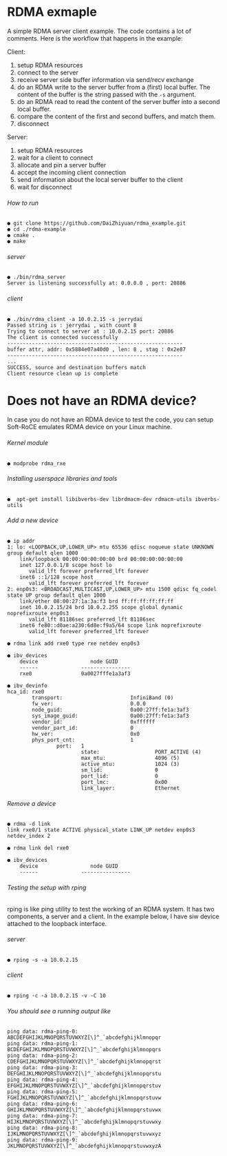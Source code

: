 # RDMA exmaple

A simple RDMA server client example. The code contains a lot of comments. Here is the workflow that happens in the example: 

Client: 
  1. setup RDMA resources   
  2. connect to the server 
  3. receive server side buffer information via send/recv exchange 
  4. do an RDMA write to the server buffer from a (first) local buffer. The content of the buffer is the string passed with the `-s` argument. 
  5. do an RDMA read to read the content of the server buffer into a second local buffer. 
  6. compare the content of the first and second buffers, and match them. 
  7. disconnect 

Server: 
  1. setup RDMA resources 
  2. wait for a client to connect 
  3. allocate and pin a server buffer
  4. accept the incoming client connection 
  5. send information about the local server buffer to the client 
  6. wait for disconnect

###### How to run      
```text
● git clone https://github.com/DaiZhiyuan/rdma_example.git
● cd ./rdma-example
● cmake .
● make
``` 
 
###### server
```text
● ./bin/rdma_server
Server is listening successfully at: 0.0.0.0 , port: 20886
```
###### client
```text
● ./bin/rdma_client -a 10.0.2.15 -s jerrydai
Passed string is : jerrydai , with count 8
Trying to connect to server at : 10.0.2.15 port: 20886
The client is connected successfully
---------------------------------------------------------
buffer attr, addr: 0x5884e07a40d0 , len: 8 , stag : 0x2e87
---------------------------------------------------------
...
SUCCESS, source and destination buffers match
Client resource clean up is complete
```

# Does not have an RDMA device?

In case you do not have an RDMA device to test the code, you can setup Soft-RoCE emulates RDMA device on your Linux machine.

###### Kernel module

```text
● modprobe rdma_rxe
```

###### Installing userspace libraries and tools

```text
●  apt-get install libibverbs-dev librdmacm-dev rdmacm-utils ibverbs-utils
```

###### Add a new device

```text
● ip addr
1: lo: <LOOPBACK,UP,LOWER_UP> mtu 65536 qdisc noqueue state UNKNOWN group default qlen 1000
    link/loopback 00:00:00:00:00:00 brd 00:00:00:00:00:00
    inet 127.0.0.1/8 scope host lo
       valid_lft forever preferred_lft forever
    inet6 ::1/128 scope host
       valid_lft forever preferred_lft forever
2: enp0s3: <BROADCAST,MULTICAST,UP,LOWER_UP> mtu 1500 qdisc fq_codel state UP group default qlen 1000
    link/ether 08:00:27:1a:3a:f3 brd ff:ff:ff:ff:ff:ff
    inet 10.0.2.15/24 brd 10.0.2.255 scope global dynamic noprefixroute enp0s3
       valid_lft 81186sec preferred_lft 81186sec
    inet6 fe80::d0ae:a230:6d8e:f9a5/64 scope link noprefixroute
       valid_lft forever preferred_lft forever

● rdma link add rxe0 type rxe netdev enp0s3

● ibv_devices
    device                 node GUID
    ------              ----------------
    rxe0                0a0027fffe1a3af3

● ibv_devinfo
hca_id: rxe0
        transport:                      InfiniBand (0)
        fw_ver:                         0.0.0
        node_guid:                      0a00:27ff:fe1a:3af3
        sys_image_guid:                 0a00:27ff:fe1a:3af3
        vendor_id:                      0xffffff
        vendor_part_id:                 0
        hw_ver:                         0x0
        phys_port_cnt:                  1
                port:   1
                        state:                  PORT_ACTIVE (4)
                        max_mtu:                4096 (5)
                        active_mtu:             1024 (3)
                        sm_lid:                 0
                        port_lid:               0
                        port_lmc:               0x00
                        link_layer:             Ethernet

```

###### Remove a device

```text
● rdma -d link
link rxe0/1 state ACTIVE physical_state LINK_UP netdev enp0s3 netdev_index 2

● rdma link del rxe0

● ibv_devices
    device                 node GUID
    ------              ----------------
```

###### Testing the setup with rping

rping is like ping utility to test the working of an RDMA system. It has two components, a server and a client. In the example below, I have siw device attached to the loopback interface.


###### server

```text
● rping -s -a 10.0.2.15 
```

###### client

```text
● rping -c -a 10.0.2.15 -v -C 10
```

###### You should see a running output like

```text
ping data: rdma-ping-0: ABCDEFGHIJKLMNOPQRSTUVWXYZ[\]^_`abcdefghijklmnopqr
ping data: rdma-ping-1: BCDEFGHIJKLMNOPQRSTUVWXYZ[\]^_`abcdefghijklmnopqrs
ping data: rdma-ping-2: CDEFGHIJKLMNOPQRSTUVWXYZ[\]^_`abcdefghijklmnopqrst
ping data: rdma-ping-3: DEFGHIJKLMNOPQRSTUVWXYZ[\]^_`abcdefghijklmnopqrstu
ping data: rdma-ping-4: EFGHIJKLMNOPQRSTUVWXYZ[\]^_`abcdefghijklmnopqrstuv
ping data: rdma-ping-5: FGHIJKLMNOPQRSTUVWXYZ[\]^_`abcdefghijklmnopqrstuvw
ping data: rdma-ping-6: GHIJKLMNOPQRSTUVWXYZ[\]^_`abcdefghijklmnopqrstuvwx
ping data: rdma-ping-7: HIJKLMNOPQRSTUVWXYZ[\]^_`abcdefghijklmnopqrstuvwxy
ping data: rdma-ping-8: IJKLMNOPQRSTUVWXYZ[\]^_`abcdefghijklmnopqrstuvwxyz
ping data: rdma-ping-9: JKLMNOPQRSTUVWXYZ[\]^_`abcdefghijklmnopqrstuvwxyzA
```
